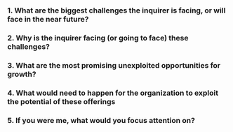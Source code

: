 ### 1. What are the biggest challenges the inquirer is facing, or will face in the near future?

### 2. Why is the inquirer facing (or going to face) these challenges?

### 3. What are the most promising unexploited opportunities for growth?

### 4. What would need to happen for the organization to exploit the potential of these offerings

### 5. If you were me, what would you focus attention on?


